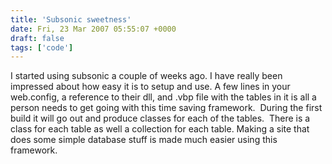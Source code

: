 ```yaml
---
title: 'Subsonic sweetness'
date: Fri, 23 Mar 2007 05:55:07 +0000
draft: false
tags: ['code']
---
```


I started using subsonic a couple of weeks ago. I have really been impressed about how easy it is to setup and use. A few lines in your web.config, a reference to their dll, and .vbp file with the tables in it is all a person needs to get going with this time saving framework.  During the first build it will go out and produce classes for each of the tables.  There is a class for each table as well a collection for each table. Making a site that does some simple database stuff is made much easier using this framework.